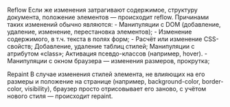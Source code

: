 Reflow 
Если же изменения затрагивают содержимое, структуру документа, положение элементов — происходит reflow. Причинами таких изменений обычно являются: - Манипуляции с DOM (добавление, удаление, изменение, перестановка элементов); - Изменение содержимого, в т.ч. текста в полях форм; - Расчёт или изменение CSS-свойств; Добавление, удаление таблиц стилей; Манипуляции с атрибутом «class»; Активация псевдо-классов (например, hover). - Манипуляции с окном браузера — изменения размеров, прокрутка; 

Repaint
В случае изменения стилей элемента, не влияющих на его размеры и положение на странице (например, background-color, border-color, visibility), браузер просто отрисовывает его заново, с учётом нового стиля — происходит repaint.